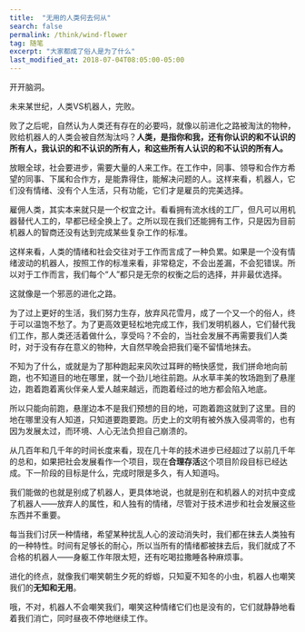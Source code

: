 ```yaml
---
title:  "无用的人类何去何从"
search: false
permalink: /think/wind-flower
tag: 随笔
excerpt: "大家都成了俗人是为了什么"
last_modified_at: 2018-07-04T08:05:00-05:00
---
```


开开脑洞。

未来某世纪，人类VS机器人，完败。

败了之后呢，自然认为人类还有存在的必要吗，就像以前进化之路被淘汰的物种，败给机器人的人类会被自然淘汰吗？**人类，是指你和我，还有你认识的和不认识的所有人，我认识的和不认识的所有人，和这些所有人认识的和不认识的所有人。**

放眼全球，社会要进步，需要大量的人来工作。在工作中，同事、领导和合作方希望的同事、下属和合作方，是能靠得住，能解决问题的人。这样来看，机器人，它们没有情绪、没有个人生活，只有功能，它们才是雇员的完美选择。

雇佣人类，其实本来就只是一个权宜之计。看看拥有流水线的工厂，但凡可以用机器替代人工的，早都已经全换上了。之所以现在我们还能拥有工作，只是因为目前机器人的智商还没有达到完成某些复杂工作的标准。

这样来看，人类的情绪和社会交往对于工作而言成了一种负累。如果是一个没有情绪波动的机器人，按照工作的标准来看，非常稳定，不会出差漏，不会犯错误。所以对于工作而言，我们每个“人”都只是无奈的权衡之后的选择，并非最优选择。

这就像是一个邪恶的进化之路。

为了过上更好的生活，我们努力生存，放弃风花雪月，成了一个又一个的俗人，终于可以温饱不愁了。为了更高效更轻松地完成工作，我们发明机器人，它们替代我们工作，那人类还活着做什么，享受吗？不会的，当社会发展不再需要我们人类时，对于没有存在意义的物种，大自然早晚会把我们毫不留情地抹去。

不知为了什么，或就是为了那种跑起来风吹过耳畔的畅快感觉，我们拼命地向前跑，也不知道目的地在哪里，就一个劲儿地往前跑。从水草丰美的牧场跑到了悬崖边，跑着跑着离伙伴亲人爱人越来越远，而跑着经过的地方都会陷入地底。

所以只能向前跑，悬崖边本不是我们预想的目的地，可跑着跑这就到了这里。目的地在哪里没有人知道，只知道要跑要跑。历史上的文明有被外族入侵凋零的，也有因为发展太过，而环境、人心无法负担自己崩溃的。

从几百年和几千年的时间长度来看，现在几十年的技术进步已经超过了以前几千年的总和，如果把社会发展看作一个项目，现在**合理存活**这个项目阶段目标已经达成。下一阶段的目标是什么，完成时限是多久，有人知道吗。

我们能做的也就是别成了机器人，更具体地说，也就是别在和机器人的对抗中变成了机器人——放弃人的属性，和人独有的情绪，尽管对于技术进步和社会发展这些东西并不重要。

每当我们讨厌一种情绪，希望某种扰乱人心的波动消失时，我们都在抹去人类独有的一种特性。时间有足够长的耐心，所以当所有的情绪都被抹去后，我们就成了不合格的机器人——身躯工作年限太短，还有吃喝拉撒睡各种麻烦事。

进化的终点，就像我们嘲笑朝生夕死的蜉蝣，只知夏不知冬的小虫，机器人也嘲笑我们的**无知和无用**。

哦，不对，机器人不会嘲笑我们，嘲笑这种情绪它们也是没有的，它们就静静地看着我们消亡，同时昼夜不停地继续工作。



